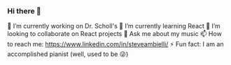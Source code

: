 ### Hi there 👋
🔭 I’m currently working on Dr. Scholl's
🌱 I’m currently learning React
👯 I’m looking to collaborate on React projects
💬 Ask me about my music
📫 How to reach me: https://www.linkedin.com/in/steveambielli/
⚡ Fun fact: I am an accomplished pianist (well, used to be 😜)
